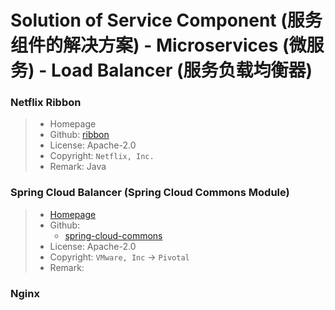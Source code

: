 # Solution of Service Component (服务组件的解决方案) - Microservices (微服务) - Load Balancer (服务负载均衡器)

### Netflix Ribbon
> * Homepage
> * Github: [ribbon](https://github.com/Netflix/ribbon)
> * License: Apache-2.0
> * Copyright: ``` Netflix, Inc. ```
> * Remark: Java

### Spring Cloud Balancer (Spring Cloud Commons Module)
> * [Homepage](https://spring.io/projects/spring-cloud-commons)
> * Github: 
>     * [spring-cloud-commons](https://github.com/spring-cloud/spring-cloud-commons)
> * License: Apache-2.0
> * Copyright: ``` VMware, Inc ``` -> ``` Pivotal ```
> * Remark: 

### Nginx
